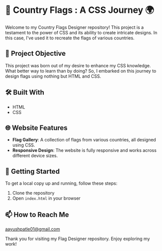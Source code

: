 # 🚩 Country Flags : A CSS Journey 🌍

Welcome to my Country Flags Designer repository! This project is a testament to the power of CSS and its ability to create intricate designs. In this case, I've used it to recreate the flags of various countries.

## 🎯 Project Objective

This project was born out of my desire to enhance my CSS knowledge. What better way to learn than by doing? So, I embarked on this journey to design flags using nothing but HTML and CSS.

## 🛠️ Built With

- HTML
- CSS

## 🌐 Website Features

- **Flag Gallery**: A collection of flags from various countries, all designed using CSS.
- **Responsive Design**: The website is fully responsive and works across different device sizes.

## 🚀 Getting Started

To get a local copy up and running, follow these steps:

1. Clone the repository
2. Open `index.html` in your browser

## 📫 How to Reach Me

aayushpatle01@gmail.com

Thank you for visiting my Flag Designer repository. Enjoy exploring my work!

